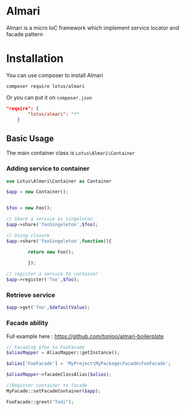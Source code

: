 Almari
======
Almari is a micro IoC framework which implement service locator and facade pattern

Installation
============
You can use composer to install Almari

```
composer require lotus/almari
```

Or you can put it on `composer.json`

```json
"require": {
        "lotus/almari": "*"
    }
```

Basic Usage
-----------

The main container class is `Lotus\Almari\Container`

### Adding service to container
```php
use Lotus\Almari\Container as Container

$app = new Container();


$foo = new Foo();

// Share a service as singeleton
$app->share('fooSingeleton',$foo);

// Using closure
$app->share('fooSingeleton',function(){

        return new Foo();

        });
        
// register a service to container
$app->register('foo',$foo);

```
### Retrieve service
```php
$app->get('foo',$defaultValue);

```

### Facade ability

Full example here : https://github.com/tonjoo/almari-boilerplate

```php
// Facading $foo to FooFacade
$aliasMapper = AliasMapper::getInstance();

$alias['FooFacade'] = 'MyProject\MyPackage\Facade\FooFacade';

$aliasMapper->facadeClassAlias($alias);

//Register container to facade
MyFacade::setFacadeContainer($app);

FooFacade::greet("Todi");
```
